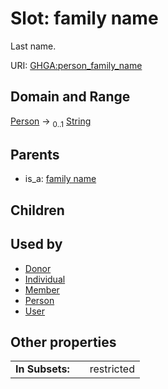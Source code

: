 
# Slot: family name


Last name.

URI: [GHGA:person_family_name](https://w3id.org/GHGA/person_family_name)


## Domain and Range

[Person](Person.md) &#8594;  <sub>0..1</sub> [String](types/String.md)

## Parents

 *  is_a: [family name](family_name.md)

## Children


## Used by

 * [Donor](Donor.md)
 * [Individual](Individual.md)
 * [Member](Member.md)
 * [Person](Person.md)
 * [User](User.md)

## Other properties

|  |  |  |
| --- | --- | --- |
| **In Subsets:** | | restricted |

